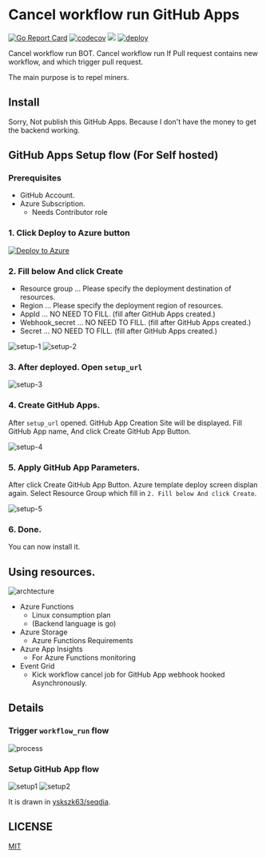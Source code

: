 # Cancel workflow run GitHub Apps

[![Go Report Card](https://goreportcard.com/badge/github.com/yskszk63/cancel-workflow-run)](https://goreportcard.com/report/github.com/yskszk63/cancel-workflow-run)
[![codecov](https://codecov.io/gh/yskszk63/cancel-workflow-run/branch/main/graph/badge.svg?token=RFUNJ8CH9R)](https://codecov.io/gh/yskszk63/cancel-workflow-run)
[![](https://tokei.rs/b1/github/yskszk63/cancel-workflow-run)](https://github.com/XAMPPRocky/tokei)
[![deploy](https://github.com/yskszk63/cancel-workflow-run/actions/workflows/deploy.yml/badge.svg)](https://github.com/yskszk63/cancel-workflow-run/actions/workflows/deploy.yml)

Cancel workflow run BOT.
Cancel workflow run If Pull request contains new workflow, and which trigger pull request.

The main purpose is to repel miners.

## Install

Sorry, Not publish this GitHub Apps.
Because I don't have the money to get the backend working.

## GitHub Apps Setup flow (For Self hosted)

### Prerequisites

- GitHub Account.
- Azure Subscription.
    + Needs Contributor role

### 1. Click Deploy to Azure button

[![Deploy to Azure](https://aka.ms/deploytoazurebutton)](https://portal.azure.com/#create/Microsoft.Template/uri/https%3A%2F%2Fraw.githubusercontent.com%2Fyskszk63%2Fcancel-workflow-run%2Fmain%2Fazuredeploy.json)

### 2. Fill below And click Create

- Resource group ... Please specify the deployment destination of resources.
- Region ... Please specify the deployment region of resources.
- AppId ... NO NEED TO FILL. (fill after GitHub Apps created.)
- Webhook\_secret ... NO NEED TO FILL. (fill after GitHub Apps created.)
- Secret ... NO NEED TO FILL. (fill after GitHub Apps created.)

![setup-1](assets/setup-1.png)
![setup-2](assets/setup-2.png)

### 3. After deployed. Open `setup_url`

![setup-3](assets/setup-3.png)

### 4. Create GitHub Apps.

After `setup_url` opened. GitHub App Creation Site will be displayed.
Fill GitHub App name, And click Create GitHub App Button.

![setup-4](assets/setup-4.png)

### 5. Apply GitHub App Parameters.

After click Create GitHub App Button. Azure template deploy screen displan again.
Select Resource Group which fill in `2. Fill below And click Create`.

![setup-5](assets/setup-5.png)

### 6. Done.

You can now install it. 

## Using resources.

![archtecture](assets/architecture.png)

- Azure Functions
    + Linux consumption plan
    + (Backend language is go)
- Azure Storage
    + Azure Functions Requirements
- Azure App Insights
    + For Azure Functions monitoring
- Event Grid
    + Kick workflow cancel job for GitHub App webhook hooked Asynchronously.

## Details

### Trigger `workflow_run` flow

![process](assets/process_dia.png)

### Setup GitHub App flow

![setup1](assets/setupflow_dia_1.png)
![setup2](assets/setupflow_dia_2.png)

It is drawn in [yskszk63/seqdia](https://github.com/yskszk63/seqdia).

## LICENSE

[MIT](LICENSE)
